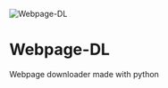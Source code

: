 ![Webpage-DL](https://cdn.searchenginejournal.com/wp-content/uploads/2020/07/stopping-a-ranking-page-without-deleting-feature-image-5fd6ef2d30625-760x400.png)
# Webpage-DL
Webpage downloader made with python
